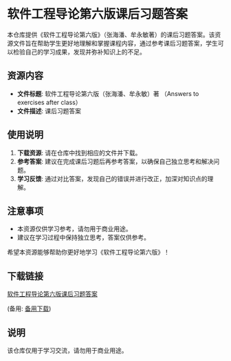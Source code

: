 # 软件工程导论第六版课后习题答案

本仓库提供《软件工程导论第六版》（张海潘、牟永敏著）的课后习题答案。该资源文件旨在帮助学生更好地理解和掌握课程内容，通过参考课后习题答案，学生可以检验自己的学习成果，发现并弥补知识上的不足。

## 资源内容

- **文件标题**: 软件工程导论第六版（张海潘、牟永敏）著 （Answers to exercises after class）
- **文件描述**: 课后习题答案

## 使用说明

1. **下载资源**: 请在仓库中找到相应的文件并下载。
2. **参考答案**: 建议在完成课后习题后再参考答案，以确保自己独立思考和解决问题。
3. **学习反馈**: 通过对比答案，发现自己的错误并进行改正，加深对知识点的理解。

## 注意事项

- 本资源仅供学习参考，请勿用于商业用途。
- 建议在学习过程中保持独立思考，答案仅供参考。

希望本资源能够帮助你更好地学习《软件工程导论第六版》！

## 下载链接
[软件工程导论第六版课后习题答案](https://pan.quark.cn/s/3c25dbeb423d) 

(备用: [备用下载](https://pan.baidu.com/s/1LlP_WK1Z4k2bdQMIVbEBfw?pwd=1234))

## 说明

该仓库仅用于学习交流，请勿用于商业用途。
